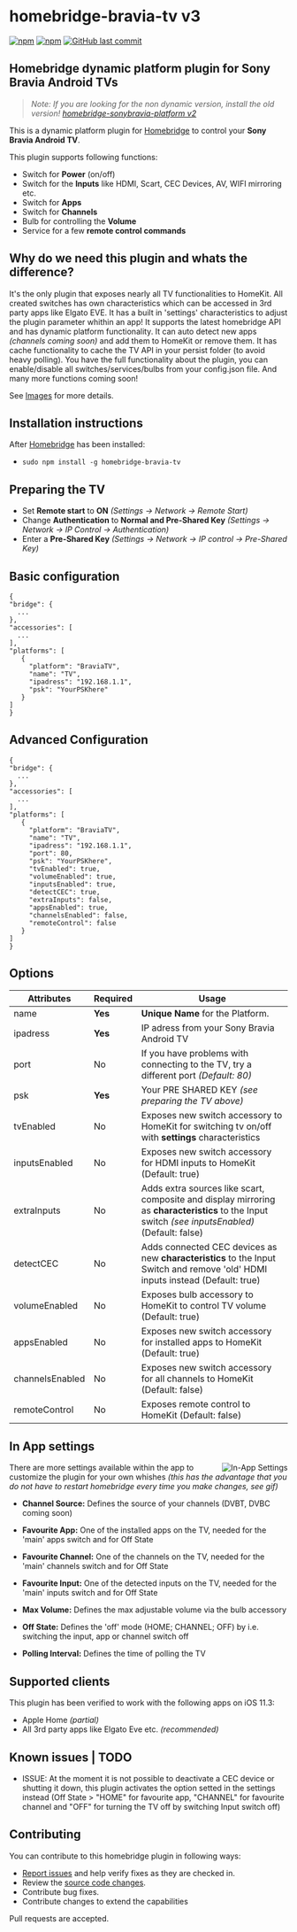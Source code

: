 # homebridge-bravia-tv v3

[![npm](https://img.shields.io/npm/v/homebridge-bravia-tv.svg?style=flat-square)](https://www.npmjs.com/package/homebridge-bravia-tv)
[![npm](https://img.shields.io/npm/dt/homebridge-bravia-tv.svg?style=flat-square)](https://www.npmjs.com/package/homebridge-bravia-tv)
[![GitHub last commit](https://img.shields.io/github/last-commit/SeydX/homebridge-bravia-tv.svg?style=flat-square)](https://github.com/SeydX/homebridge-bravia-tv)

## Homebridge dynamic platform plugin for Sony Bravia Android TVs
>_Note: If you are looking for the non dynamic version, install the old version! [homebridge-sonybravia-platform v2](https://github.com/SeydX/homebridge-sonybravia-platform)_ 


This is a dynamic platform plugin for [Homebridge](https://github.com/nfarina/homebridge) to control your **Sony Bravia Android TV**. 

This plugin supports following functions:

- Switch for **Power** (on/off)
- Switch for the **Inputs** like HDMI, Scart, CEC Devices, AV, WIFI mirroring etc.
- Switch for **Apps**
- Switch for **Channels**
- Bulb for controlling the **Volume**
- Service for a few **remote control commands**

## Why do we need this plugin and whats the difference?

It's the only plugin that exposes nearly all TV functionalities to HomeKit. All created switches has own characteristics which can be accessed in 3rd party apps like Elgato EVE. It has a built in 'settings' characteristics to adjust the plugin parameter whithin an app! It supports the latest homebridge API and has dynamic platform functionality. It can auto detect new apps _(channels coming soon)_ and add them to HomeKit or remove them. It has cache functionality to cache the TV API in your persist folder (to avoid heavy polling). You have the full functionality about the plugin, you can enable/disable all switches/services/bulbs from your config.json file. And many more functions coming soon!

See [Images](https://github.com/SeydX/homebridge-bravia-tv/tree/master/images/) for more details.

## Installation instructions

After [Homebridge](https://github.com/nfarina/homebridge) has been installed:

-  ```sudo npm install -g homebridge-bravia-tv```

## Preparing the TV

- Set **Remote start** to **ON** _(Settings -> Network -> Remote Start)_
- Change **Authentication** to **Normal and Pre-Shared Key** _(Settings -> Network -> IP Control -> Authentication)_
- Enter a **Pre-Shared Key** _(Settings -> Network -> IP control -> Pre-Shared Key)_

## Basic configuration

 ```
{
 "bridge": {
   ...
},
 "accessories": [
   ...
],
 "platforms": [
    {
      "platform": "BraviaTV",
      "name": "TV",
      "ipadress": "192.168.1.1",
      "psk": "YourPSKhere"
    }
]
}
 ```

## Advanced Configuration

 ```
{
 "bridge": {
   ...
},
 "accessories": [
   ...
],
 "platforms": [
    {
      "platform": "BraviaTV",
      "name": "TV",
      "ipadress": "192.168.1.1",
      "port": 80,
      "psk": "YourPSKhere",
      "tvEnabled": true,
      "volumeEnabled": true,
      "inputsEnabled": true,
      "detectCEC": true,
      "extraInputs": false,
      "appsEnabled": true,
      "channelsEnabled": false,
      "remoteControl": false
    }
]
}
 ```

## Options

| **Attributes** | **Required** | **Usage** |
|------------|----------|-------|
| name | **Yes** | **Unique Name** for the Platform.   |
| ipadress | **Yes** | IP adress from your Sony Bravia Android TV |
| port | No | If you have problems with connecting to the TV, try a different port _(Default: 80)_ |
| psk | **Yes** | Your PRE SHARED KEY _(see preparing the TV above)_ |
| tvEnabled | No | Exposes new switch accessory to HomeKit for switching tv on/off with **settings** characteristics |
| inputsEnabled | No | Exposes new switch accessory for HDMI inputs to HomeKit (Default: true) |
| extraInputs | No | Adds extra sources like scart, composite and display mirroring as **characteristics** to the Input switch _(see inputsEnabled)_ (Default: false) |
| detectCEC | No | Adds connected CEC devices as new **characteristics** to the Input Switch and remove 'old' HDMI inputs instead (Default: true) |
| volumeEnabled | No | Exposes bulb accessory to HomeKit to control TV volume (Default: true) |
| appsEnabled | No | Exposes new switch accessory for installed apps to HomeKit (Default: true) |
| channelsEnabled | No | Exposes new switch accessory for all channels to HomeKit (Default: false) |
| remoteControl | No | Exposes remote control to HomeKit (Default: false) |

## In App settings

<img src="https://github.com/SeydX/homebridge-bravia-tv/blob/master/images/inapps_settings.gif" align="right" alt="In-App Settings">

There are more settings available within the app to customize the plugin for your own whishes _(this has the advantage that you do not have to restart homebridge every time you make changes, see gif)_

- **Channel Source:** Defines the source of your channels (DVBT, DVBC coming soon)

- **Favourite App:** One of the installed apps on the TV, needed for the 'main' apps switch and for Off State

- **Favourite Channel:** One of the channels on the TV, needed for the 'main' channels switch and for Off State

- **Favourite Input:** One of the detected inputs on the TV, needed for the 'main' inputs switch and for Off State

- **Max Volume:** Defines the max adjustable volume via the bulb accessory

- **Off State:** Defines the 'off' mode (HOME; CHANNEL; OFF) by i.e. switching the input, app or channel switch off

- **Polling Interval:** Defines the time of polling the TV

## Supported clients

This plugin has been verified to work with the following apps on iOS 11.3:

* Apple Home _(partial)_
* All 3rd party apps like Elgato Eve etc. _(recommended)_


## Known issues | TODO

- ISSUE: At the moment it is not possible to deactivate a CEC device or shutting it down, this plugin activates the option setted in the settings instead (Off State > "HOME" for favourite app, "CHANNEL" for favourite channel and "OFF" for turning the TV off by switching Input switch off)


## Contributing

You can contribute to this homebridge plugin in following ways:

- [Report issues](https://github.com/SeydX/homebridge-bravia-tv/issues) and help verify fixes as they are checked in.
- Review the [source code changes](https://github.com/SeydX/homebridge-bravia-tv/pulls).
- Contribute bug fixes.
- Contribute changes to extend the capabilities

Pull requests are accepted.
